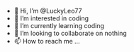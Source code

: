 - 👋 Hi, I’m @LuckyLeo77
- 👀 I’m interested in coding
- 🌱 I’m currently learning coding
- 💞️ I’m looking to collaborate on nothing
- 📫 How to reach me ...

<!---
LuckyLeo77/LuckyLeo77 is a ✨ special ✨ repository because its `README.md` (this file) appears on your GitHub profile.
You can click the Preview link to take a look at your changes.
--->
